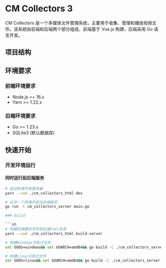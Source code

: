 # CM Collectors 3

CM Collectors 是一个多媒体文件管理系统，主要用于收集、管理和播放视频文件。该系统由前端和后端两个部分组成，前端基于 Vue.js 构建，后端采用 Go 语言开发。

## 项目结构

## 环境要求

### 前端环境要求

- Node.js >= 16.x
- Yarn >= 1.22.x

### 后端环境要求

- Go >= 1.23.x
- SQLite3 (默认数据库)

## 快速开始

### 开发环境运行

#### 同时运行前后端服务

````sh
# 启动前端开发服务器
yarn --cwd ./cm_collectors_html dev

# 在另一个终端中启动后端服务
go run -C cm_collectors_server main.go

### build

```sh
# 构建前端静态文件到后端html目录
yarn --cwd ./cm_collectors_html build-server

# 构建Windows可执行文件
set GOOS=windows&& set GOARCH=amd64&& go build -C ./cm_collectors_server -o ../build/start.exe . && copy .\cm_collectors_server\config.yaml .\build\ && robocopy .\cm_collectors_server\ffmpeg .\build\ffmpeg /E

# 构建Linux可执行文件
set GOOS=linux&& set GOARCH=amd64&& go build -C ./cm_collectors_server -o ../build/start . && cp .\cm_collectors_server\config.yaml .\build\
````
